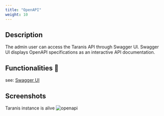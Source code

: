```yaml
---
title: "OpenAPI"
weight: 10
---
```


## Description
The admin user can access the Taranis API through Swagger UI. Swagger UI displays OpenAPI specifications as an interactive API documentation. 

## Functionalities 👤
see: [Swagger UI](https://swagger.io/tools/swagger-ui/)

## Screenshots
Taranis instance is alive
![openapi](/docs/openapi.png)
